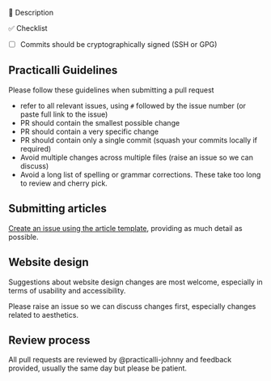 :memo: Description


:white_check_mark: Checklist

- [ ] Commits should be cryptographically signed (SSH or GPG)


## Practicalli Guidelines

Please follow these guidelines when submitting a pull request

- refer to all relevant issues, using `#` followed by the issue number (or paste full link to the issue)
- PR should contain the smallest possible change
- PR should contain a very specific change
- PR should contain only a single commit (squash your commits locally if required)
- Avoid multiple changes across multiple files (raise an issue so we can discuss)
- Avoid a long list of spelling or grammar corrections.  These take too long to review and cherry pick.

## Submitting articles

[Create an issue using the article template](https://github.com/practicalli/blog-content/issues/new?assignees=&labels=article&template=article.md&title=Suggested+article+title),
providing as much detail as possible.

## Website design

Suggestions about website design changes are most welcome, especially in terms of usability and accessibility.

Please raise an issue so we can discuss changes first, especially changes related to aesthetics.

## Review process

All pull requests are reviewed by @practicalli-johnny and feedback provided, usually the same day but please be patient.
